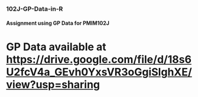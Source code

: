 ### 102J-GP-Data-in-R
#### Assignment using GP Data for PMIM102J
# GP Data available at https://drive.google.com/file/d/18s6U2fcV4a_GEvh0YxsVR3oGgiSlghXE/view?usp=sharing
